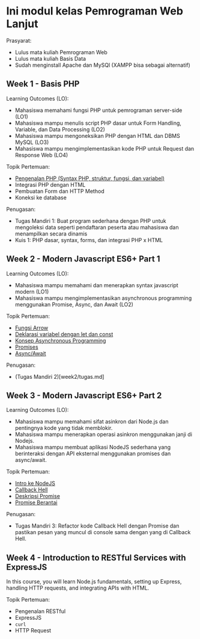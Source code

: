 # Ini modul kelas Pemrograman Web Lanjut

Prasyarat:
- Lulus mata kuliah Pemrograman Web
- Lulus mata kuliah Basis Data
- Sudah menginstall Apache dan MySQl (XAMPP bisa sebagai alternatif)

## Week 1 - Basis PHP
Learning Outcomes (LO):
- Mahasiswa memahami fungsi PHP untuk pemrograman server-side (LO1)
- Mahasiswa mampu menulis script PHP dasar untuk Form Handling, Variable, dan Data Processing (LO2)
- Mahasiswa mampu mengoneksikan PHP dengan HTML dan DBMS MySQL (LO3)
- Mahasiswa mampu mengimplementasikan kode PHP untuk Request dan Response Web (LO4)

Topik Pertemuan:
- [Pengenalan PHP (Syntax PHP, struktur, fungsi, dan variabel)](week1/README.md)
- Integrasi PHP dengan HTML
- Pembuatan Form dan HTTP Method
- Koneksi ke database

Penugasan:
- Tugas Mandiri 1: Buat program sederhana dengan PHP untuk mengoleksi data seperti pendaftaran peserta atau mahasiswa dan menampilkan secara dinamis
- Kuis 1: PHP dasar, syntax, forms, dan integrasi PHP x HTML

## Week 2 - Modern Javascript ES6+ Part 1
Learning Outcomes (LO):
- Mahasiswa mampu memahami dan menerapkan syntax javascript modern (LO1)
- Mahasiswa mampu mengimplementasikan asynchronous programming menggunakan Promise, Async, dan Await (LO2)

Topik Pertemuan:
- [Fungsi Arrow](week2/examples/js/arrow_func.js)
- [Deklarasi variabel dengan let dan const](week2/examples/js/variabel.js)
- [Konsep Asynchronous Programming](week2/README.md)
- [Promises](week2/Promises.md)
- [Async/Await](week2/AsyncAwait.md)

Penugasan:
- (Tugas Mandiri 2)[week2/tugas.md]
## Week 3 - Modern Javascript ES6+ Part 2
Learning Outcomes (LO):
- Mahasiswa mampu memahami sifat asinkron dari Node.js dan pentingnya kode yang tidak memblokir.
- Mahasiswa mampu menerapkan operasi asinkron menggunakan janji di Nodejs.
- Mahasiswa mampu membuat aplikasi NodeJS sederhana yang berinteraksi dengan API eksternal menggunakan promises dan async/await.

Topik Pertemuan:
- [Intro ke NodeJS](week3/intro.md)
- [Callback Hell](week2/AsyncAwait.md)
- [Deskripsi Promise](week3/README.md)
- [Promise Berantai](week2/examples/js/promises_chain.js)


Penugasan:
- Tugas Mandiri 3: Refactor kode Callback Hell dengan Promise dan pastikan pesan yang muncul di console sama dengan yang di Callback Hell.

## Week 4 - Introduction to RESTful Services with ExpressJS
In this course, you will learn Node.js fundamentals, setting up Express, handling HTTP requests, and integrating APIs with HTML.

Topik Pertemuan:
- Pengenalan RESTful
- ExpressJS
- `curl`
- HTTP Request